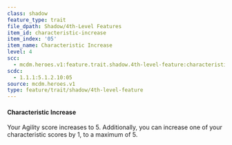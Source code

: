 ```yaml
---
class: shadow
feature_type: trait
file_dpath: Shadow/4th-Level Features
item_id: characteristic-increase
item_index: '05'
item_name: Characteristic Increase
level: 4
scc:
  - mcdm.heroes.v1:feature.trait.shadow.4th-level-feature:characteristic-increase
scdc:
  - 1.1.1:5.1.2.10:05
source: mcdm.heroes.v1
type: feature/trait/shadow/4th-level-feature
---
```


#### Characteristic Increase

Your Agility score increases to 5. Additionally, you can increase one of your characteristic scores by 1, to a maximum of 5.
